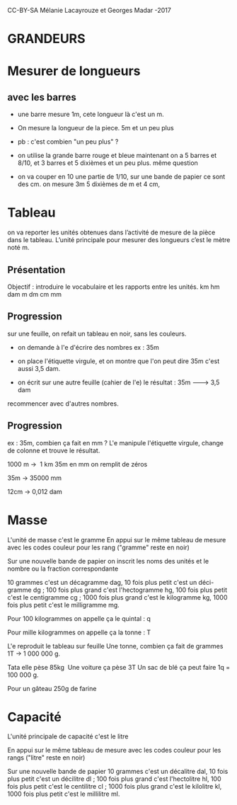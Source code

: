 <!--

---
title: Addition 5-8 ans
description: Cours Montessori grandeurs 5-8 ans
image_url: 
licence: CC-BY-SA
---

-->
CC-BY-SA Mélanie Lacayrouze et Georges Madar -2017

GRANDEURS
=========

Mesurer de longueurs
====================

avec les barres
---------------

-   une barre mesure 1m, cete longueur là c'est un m.

-   On mesure la longueur de la piece. 5m et un peu plus

-   pb : c'est combien "un peu plus" ?

-   on utilise la grande barre rouge et bleue maintenant on a 5 barres et 8/10, et 3 barres et 5 dixièmes et un peu plus. même question

-   on va couper en 10 une partie de 1/10, sur une bande de papier ce sont des cm. on mesure 3m 5 dixièmes de m et 4 cm,

Tableau
=======

on va reporter les unités obtenues dans l’activité de mesure de la pièce dans le tableau. L’unité principale pour mesurer des longueurs c’est le mètre noté m.

Présentation
------------

Objectif : introduire le vocabulaire et les rapports entre les unités. km hm dam m dm cm mm

Progression
-----------

sur une feuille, on refait un tableau en noir, sans les couleurs.

- on demande à l'e d'écrire des nombres ex : 35m

- on place l'étiquette virgule, et on montre que l'on peut dire 35m c'est aussi 3,5 dam.

- on écrit sur une autre feuille (cahier de l'e) le résultat : 35m ---&gt; 3,5 dam

recommencer avec d'autres nombres.

Progression
-----------

ex : 35m, combien ça fait en mm ? L'e manipule l'étiquette virgule, change de colonne et trouve le résultat.

1000 m →  1 km 35m en mm on remplit de zéros

35m → 35000 mm

12cm → 0,012 dam

Masse
=====

L'unité de masse c'est le gramme En appui sur le même tableau de mesure avec les codes couleur pour les rang ("gramme" reste en noir)

Sur une nouvelle bande de papier on inscrit les noms des unités et le nombre ou la fraction correspondante

10 grammes c'est un décagramme dag, 10 fois plus petit c'est un déci-gramme dg ; 100 fois plus grand c'est l'hectogramme hg, 100 fois plus petit c'est le centigramme cg ; 1000 fois plus grand c'est le kilogramme kg, 1000 fois plus petit c'est le milligramme mg.

Pour 100 kilogrammes on appelle ça le quintal : q

Pour mille kilogrammes on appelle ça la tonne : T

L'e reproduit le tableau sur feuille Une tonne, combien ça fait de grammes 1T → 1 000 000 g.

Tata elle pèse 85kg  Une voiture ça pèse 3T Un sac de blé ça peut faire 1q = 100 000 g.

Pour un gâteau 250g de farine

Capacité
========

L'unité principale de capacité c'est le litre

En appui sur le même tableau de mesure avec les codes couleur pour les rangs ("litre" reste en noir)

Sur une nouvelle bande de papier 10 grammes c'est un décalitre dal, 10 fois plus petit c'est un décilitre dl ; 100 fois plus grand c'est l'hectolitre hl, 100 fois plus petit c'est le centilitre cl ; 1000 fois plus grand c'est le kilolitre kl, 1000 fois plus petit c'est le millilitre ml.
